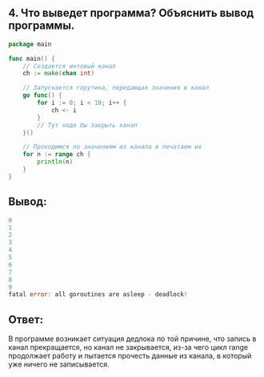 ## 4. Что выведет программа? Объяснить вывод программы.

```go
package main

func main() {
	// Создается интовый канал
	ch := make(chan int)

	// Запускается горутина, передающая значения в канал
	go func() {
		for i := 0; i < 10; i++ {
			ch <- i
		}
		// Тут надо бы закрыть канал
	}()

	// Проходимся по значениям из канала и печатаем их
	for n := range ch {
		println(n)
	}
}
```
## Вывод:
```go
0
1
2
3
4
5
6
7
8
9
fatal error: all goroutines are asleep - deadlock!
```

## Ответ:

В программе возникает ситуация дедлока по той причине, что запись в канал прекращается, но канал не закрывается, из-за чего цикл range продолжает работу и пытается прочесть данные из канала, в который уже ничего не записывается.

